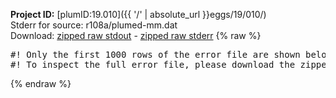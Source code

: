 **Project ID:** [plumID:19.010]({{ '/' | absolute_url }}eggs/19/010/)  
Stderr for source:  r108a/plumed-mm.dat   
Download: [zipped raw stdout](plumed-mm.dat.plumed.stdout.txt.zip) - [zipped raw stderr](plumed-mm.dat.plumed.stderr.txt.zip) 
{% raw %}
<pre>
#! Only the first 1000 rows of the error file are shown below
#! To inspect the full error file, please download the zipped raw stderr file above
</pre>
{% endraw %}
